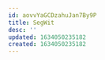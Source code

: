 ```yaml
---
id: aovvYaGCDzahuJan7By9P
title: SegWit
desc: ''
updated: 1634050235182
created: 1634050235182
---
```


